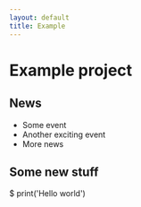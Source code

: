 ```yaml
---
layout: default
title: Example
---
```


# Example project

## News

- Some event
- Another exciting event
- More news

## Some new stuff

$ print('Hello world')
